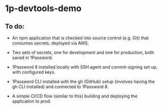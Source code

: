 # 1p-devtools-demo

## To do:


- An npm application that is checked into source control (e.g. Git) that consumes secrets, deployed via AWS.

- Two sets of secrets, one for development and one for production, both saved in 1Password.

- 1Password 8 installed locally with SSH agent and commit-signing set up, with configured keys.

- 1Password CLI installed with the gh (GitHub) setup (involves having the gh CLI installed) and connected to 1Password 8.

- A simple CI/CD flow (similar to this) building and deploying the application to prod.
